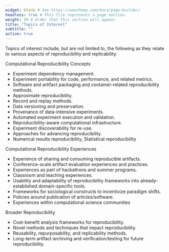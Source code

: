 ```yaml
---
widget: blank # See https://wowchemy.com/docs/page-builder/
headless: true # This file represents a page section.
weight: 20 # Order that this section will appear.
title: "Topics of Interest"
subtitle: ""
active: true
---
```


Topics of interest include, but are not limited to, the following as they relate to various aspects of reproducibility and replicability.  

Computational Reproducibility Concepts  
- Experiment dependency management.
- Experiment portability for code, performance, and related metrics.
- Software and artifact packaging and container-related reproducibility methods.
- Approximate reproducibility.
- Record and replay methods.
- Data versioning and preservation.
- Provenance of data-intensive experiments.
- Automated experiment execution and validation.
- Reproducibility-aware computational infrastructure.
- Experiment discoverability for re-use.
- Approaches for advancing reproducibility.
- Numerical results reproducibility, Statistical reproducibility

Computational Reproducibility Experiences  
- Experience of sharing and consuming reproducible artifacts.
- Conference-scale artifact evaluation experiences and practices.
- Experiences as part of hackathons and summer programs.
- Classroom and teaching experiences.
- Usability and adaptability of reproducibility frameworks into already-established domain-specific tools.
- Frameworks for sociological constructs to incentivize paradigm shifts.
- Policies around publication of articles/software.
- Experiences within computational science communities

Broader Reproducibility  
- Cost-benefit analysis frameworks for reproducibility.
- Novel methods and techniques that impact reproducibility.
- Reusability, repurposability, and replicability methods.
- Long-term artifact archiving and verification/testing for future reproducibility.

